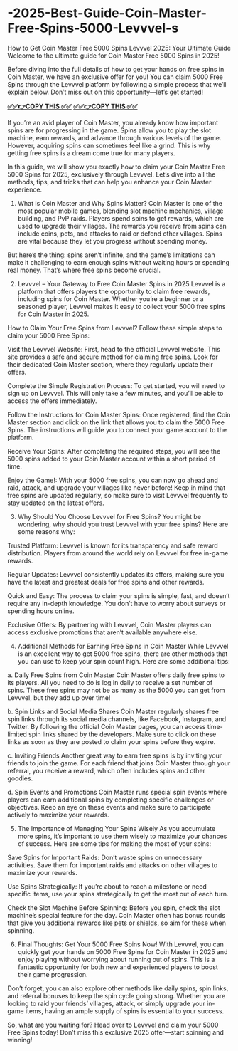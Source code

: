 # -2025-Best-Guide-Coin-Master-Free-Spins-5000-Levvvel-s
How to Get Coin Master Free 5000 Spins Levvvel 2025: Your Ultimate Guide
Welcome to the ultimate guide for Coin Master Free 5000 Spins in 2025!

Before diving into the full details of how to get your hands on free spins in Coin Master, we have an exclusive offer for you! You can claim 5000 Free Spins through the Levvvel platform by following a simple process that we’ll explain below. Don’t miss out on this opportunity—let’s get started!

**[✅✅👉COPY THIS ✅✅](https://webtorewards.com/all-gift-card-one/)**
**[✅✅👉COPY THIS ✅✅](https://webtorewards.com/all-gift-card-one/)**

If you’re an avid player of Coin Master, you already know how important spins are for progressing in the game. Spins allow you to play the slot machine, earn rewards, and advance through various levels of the game. However, acquiring spins can sometimes feel like a grind. This is why getting free spins is a dream come true for many players.

In this guide, we will show you exactly how to claim your Coin Master Free 5000 Spins for 2025, exclusively through Levvvel. Let’s dive into all the methods, tips, and tricks that can help you enhance your Coin Master experience.

1. What is Coin Master and Why Spins Matter?
Coin Master is one of the most popular mobile games, blending slot machine mechanics, village building, and PvP raids. Players spend spins to get rewards, which are used to upgrade their villages. The rewards you receive from spins can include coins, pets, and attacks to raid or defend other villages. Spins are vital because they let you progress without spending money.

But here’s the thing: spins aren’t infinite, and the game’s limitations can make it challenging to earn enough spins without waiting hours or spending real money. That’s where free spins become crucial.

2. Levvvel – Your Gateway to Free Coin Master Spins in 2025
Levvvel is a platform that offers players the opportunity to claim free rewards, including spins for Coin Master. Whether you’re a beginner or a seasoned player, Levvvel makes it easy to collect your 5000 free spins for Coin Master in 2025.

How to Claim Your Free Spins from Levvvel?
Follow these simple steps to claim your 5000 Free Spins:

Visit the Levvvel Website: First, head to the official Levvvel website. This site provides a safe and secure method for claiming free spins. Look for their dedicated Coin Master section, where they regularly update their offers.

Complete the Simple Registration Process: To get started, you will need to sign up on Levvvel. This will only take a few minutes, and you’ll be able to access the offers immediately.

Follow the Instructions for Coin Master Spins: Once registered, find the Coin Master section and click on the link that allows you to claim the 5000 Free Spins. The instructions will guide you to connect your game account to the platform.

Receive Your Spins: After completing the required steps, you will see the 5000 spins added to your Coin Master account within a short period of time.

Enjoy the Game!: With your 5000 free spins, you can now go ahead and raid, attack, and upgrade your villages like never before! Keep in mind that free spins are updated regularly, so make sure to visit Levvvel frequently to stay updated on the latest offers.

3. Why Should You Choose Levvvel for Free Spins?
You might be wondering, why should you trust Levvvel with your free spins? Here are some reasons why:

Trusted Platform: Levvvel is known for its transparency and safe reward distribution. Players from around the world rely on Levvvel for free in-game rewards.

Regular Updates: Levvvel consistently updates its offers, making sure you have the latest and greatest deals for free spins and other rewards.

Quick and Easy: The process to claim your spins is simple, fast, and doesn’t require any in-depth knowledge. You don’t have to worry about surveys or spending hours online.

Exclusive Offers: By partnering with Levvvel, Coin Master players can access exclusive promotions that aren’t available anywhere else.

4. Additional Methods for Earning Free Spins in Coin Master
While Levvvel is an excellent way to get 5000 free spins, there are other methods that you can use to keep your spin count high. Here are some additional tips:

a. Daily Free Spins from Coin Master
Coin Master offers daily free spins to its players. All you need to do is log in daily to receive a set number of spins. These free spins may not be as many as the 5000 you can get from Levvvel, but they add up over time!

b. Spin Links and Social Media Shares
Coin Master regularly shares free spin links through its social media channels, like Facebook, Instagram, and Twitter. By following the official Coin Master pages, you can access time-limited spin links shared by the developers. Make sure to click on these links as soon as they are posted to claim your spins before they expire.

c. Inviting Friends
Another great way to earn free spins is by inviting your friends to join the game. For each friend that joins Coin Master through your referral, you receive a reward, which often includes spins and other goodies.

d. Spin Events and Promotions
Coin Master runs special spin events where players can earn additional spins by completing specific challenges or objectives. Keep an eye on these events and make sure to participate actively to maximize your rewards.

5. The Importance of Managing Your Spins Wisely
As you accumulate more spins, it’s important to use them wisely to maximize your chances of success. Here are some tips for making the most of your spins:

Save Spins for Important Raids: Don’t waste spins on unnecessary activities. Save them for important raids and attacks on other villages to maximize your rewards.

Use Spins Strategically: If you’re about to reach a milestone or need specific items, use your spins strategically to get the most out of each turn.

Check the Slot Machine Before Spinning: Before you spin, check the slot machine’s special feature for the day. Coin Master often has bonus rounds that give you additional rewards like pets or shields, so aim for these when spinning.

6. Final Thoughts: Get Your 5000 Free Spins Now!
With Levvvel, you can quickly get your hands on 5000 Free Spins for Coin Master in 2025 and enjoy playing without worrying about running out of spins. This is a fantastic opportunity for both new and experienced players to boost their game progression.

Don’t forget, you can also explore other methods like daily spins, spin links, and referral bonuses to keep the spin cycle going strong. Whether you are looking to raid your friends’ villages, attack, or simply upgrade your in-game items, having an ample supply of spins is essential to your success.

So, what are you waiting for? Head over to Levvvel and claim your 5000 Free Spins today! Don’t miss this exclusive 2025 offer—start spinning and winning!

